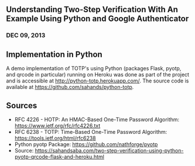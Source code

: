 ## Understanding Two-Step Verification With An Example Using Python and Google Authenticator
### DEC 09, 2013

## Implementation in Python
A demo implementation of TOTP's using Python (packages Flask, pyotp, and qrcode in particular) running on Heroku was done as part of the project and is accessible at http://python-totp.herokuapp.com/. The source code is available at https://github.com/sahands/python-totp.

## Sources
* RFC 4226 - HOTP: An HMAC-Based One-Time Password Algorithm: https://www.ietf.org/rfc/rfc4226.txt
* RFC 6238 - TOTP: Time-Based One-Time Password Algorithm: https://tools.ietf.org/html/rfc6238
* Python pyotp Package: https://github.com/nathforge/pyotp
* Source: https://sahandsaba.com/two-step-verification-using-python-pyotp-qrcode-flask-and-heroku.html
